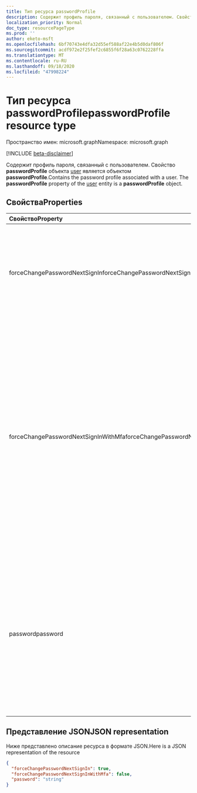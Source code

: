 ```yaml
---
title: Тип ресурса passwordProfile
description: Содержит профиль пароля, связанный с пользователем. Свойство **passwordProfile** объекта user является объектом **passwordProfile**.
localization_priority: Normal
doc_type: resourcePageType
ms.prod: ''
author: eketo-msft
ms.openlocfilehash: 6bf70743e4dfa32d55ef588af22e4b5d0daf806f
ms.sourcegitcommit: acdf972e2f25fef2c6855f6f28a63c0762228ffa
ms.translationtype: MT
ms.contentlocale: ru-RU
ms.lasthandoff: 09/18/2020
ms.locfileid: "47998224"
---
```

# <a name="passwordprofile-resource-type"></a><span data-ttu-id="57c1e-104">Тип ресурса passwordProfile</span><span class="sxs-lookup"><span data-stu-id="57c1e-104">passwordProfile resource type</span></span>

<span data-ttu-id="57c1e-105">Пространство имен: microsoft.graph</span><span class="sxs-lookup"><span data-stu-id="57c1e-105">Namespace: microsoft.graph</span></span>

[!INCLUDE [beta-disclaimer](../../includes/beta-disclaimer.md)]

<span data-ttu-id="57c1e-p102">Содержит профиль пароля, связанный с пользователем. Свойство **passwordProfile** объекта [user](user.md) является объектом **passwordProfile**.</span><span class="sxs-lookup"><span data-stu-id="57c1e-p102">Contains the password profile associated with a user. The **passwordProfile** property of the [user](user.md) entity is a **passwordProfile** object.</span></span>


## <a name="properties"></a><span data-ttu-id="57c1e-108">Свойства</span><span class="sxs-lookup"><span data-stu-id="57c1e-108">Properties</span></span>
| <span data-ttu-id="57c1e-109">Свойство</span><span class="sxs-lookup"><span data-stu-id="57c1e-109">Property</span></span>     | <span data-ttu-id="57c1e-110">Тип</span><span class="sxs-lookup"><span data-stu-id="57c1e-110">Type</span></span>   |<span data-ttu-id="57c1e-111">Описание</span><span class="sxs-lookup"><span data-stu-id="57c1e-111">Description</span></span>|
|:---------------|:--------|:----------|
|<span data-ttu-id="57c1e-112">forceChangePasswordNextSignIn</span><span class="sxs-lookup"><span data-stu-id="57c1e-112">forceChangePasswordNextSignIn</span></span>|<span data-ttu-id="57c1e-113">Boolean</span><span class="sxs-lookup"><span data-stu-id="57c1e-113">Boolean</span></span>| <span data-ttu-id="57c1e-114">Если задано **значение true**, при следующем входе пользователь должен изменить пароль.</span><span class="sxs-lookup"><span data-stu-id="57c1e-114">If **true**, at next sign-in, the user must change their password.</span></span> <span data-ttu-id="57c1e-115">После смены пароля этому свойству будет автоматически присвоено значение \***false**.</span><span class="sxs-lookup"><span data-stu-id="57c1e-115">After a password change, this property will be automatically reset to \***false**.</span></span> <span data-ttu-id="57c1e-116">Если не установлено, по умолчанию используется значение **false**.</span><span class="sxs-lookup"><span data-stu-id="57c1e-116">If not set, default is **false**.</span></span> |
|<span data-ttu-id="57c1e-117">forceChangePasswordNextSignInWithMfa</span><span class="sxs-lookup"><span data-stu-id="57c1e-117">forceChangePasswordNextSignInWithMfa</span></span>|<span data-ttu-id="57c1e-118">Boolean</span><span class="sxs-lookup"><span data-stu-id="57c1e-118">Boolean</span></span>| <span data-ttu-id="57c1e-119">Если присвоено значение **true**, при следующем входе пользователю необходимо выполнить многофакторную проверку подлинности (MFA) перед принудительной сменой пароля.</span><span class="sxs-lookup"><span data-stu-id="57c1e-119">If **true**, at next sign-in, the user must perform a multi-factor authentication (MFA) before being forced to change their password.</span></span> <span data-ttu-id="57c1e-120">Эта совпадает с действием свойства **forceChangePasswordNextSignIn**, с той разницей, что пользователю сначала нужно выполнить многофакторную проверку подлинности перед изменением пароля.</span><span class="sxs-lookup"><span data-stu-id="57c1e-120">The behavior is identical to **forceChangePasswordNextSignIn** except that the user is required to first perform a multi-factor authentication before password change.</span></span> <span data-ttu-id="57c1e-121">После изменения пароля это свойство автоматически сбрасывается до значения **false**.</span><span class="sxs-lookup"><span data-stu-id="57c1e-121">After a password change, this property will be automatically reset to **false**.</span></span> <span data-ttu-id="57c1e-122">Если не установлено, по умолчанию используется значение **false**.</span><span class="sxs-lookup"><span data-stu-id="57c1e-122">If not set, default is **false**.</span></span> |
|<span data-ttu-id="57c1e-123">password</span><span class="sxs-lookup"><span data-stu-id="57c1e-123">password</span></span>|<span data-ttu-id="57c1e-124">Строка</span><span class="sxs-lookup"><span data-stu-id="57c1e-124">String</span></span>|<span data-ttu-id="57c1e-p105">Пароль пользователя. Это свойство обязательно указывать при создании пользователя. Его можно обновить, но пользователю потребуется изменить пароль при следующем входе. Пароль должен соответствовать минимальным требованиям, указанным в свойстве **passwordPolicies** пользователя. По умолчанию требуется надежный пароль.</span><span class="sxs-lookup"><span data-stu-id="57c1e-p105">The password for the user. This property is required when a user is created. It can be updated, but the user will be required to change the password on the next login. The password must satisfy minimum requirements as specified by the user’s **passwordPolicies** property. By default, a strong password is required.</span></span>|

## <a name="json-representation"></a><span data-ttu-id="57c1e-130">Представление JSON</span><span class="sxs-lookup"><span data-stu-id="57c1e-130">JSON representation</span></span>

<span data-ttu-id="57c1e-131">Ниже представлено описание ресурса в формате JSON.</span><span class="sxs-lookup"><span data-stu-id="57c1e-131">Here is a JSON representation of the resource</span></span>

<!-- {
  "blockType": "resource",
  "optionalProperties": [

  ],
  "@odata.type": "microsoft.graph.passwordProfile"
}-->

```json
{
  "forceChangePasswordNextSignIn": true,
  "forceChangePasswordNextSignInWithMfa": false,
  "password": "string"
}

```

<!-- uuid: 8fcb5dbc-d5aa-4681-8e31-b001d5168d79
2015-10-25 14:57:30 UTC -->
<!--
{
  "type": "#page.annotation",
  "description": "passwordProfile resource",
  "keywords": "",
  "section": "documentation",
  "tocPath": "",
  "suppressions": []
}
-->


